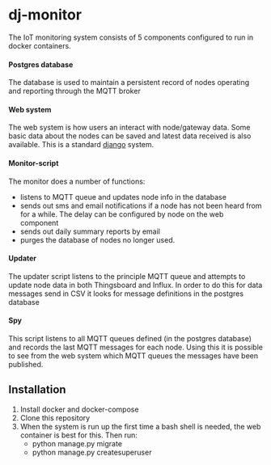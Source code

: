 # dj-monitor
The IoT monitoring system consists of 5 components configured to run in docker containers.
#### Postgres database
The database is used to maintain a persistent record of nodes operating and reporting through the MQTT broker
#### Web system
The web system is how users an interact with node/gateway data. Some basic data about the nodes can be saved and latest data received is also available. This is a standard [django](https://www.djangoproject.com/) system. 
#### Monitor-script
The monitor does a number of functions:
- listens to MQTT queue and updates node info in the database
- sends out sms and email notifications if a node has not been heard from for a while. The delay can be configured by node on the web component
- sends out daily summary reports by email
- purges the database of nodes no longer used.
#### Updater
The updater script listens to the principle MQTT queue and attempts to update node data in both Thingsboard and Influx. In order to do this for data messages send in CSV it looks for message definitions in the postgres database
#### Spy
This script listens to all MQTT queues defined (in the postgres database) and records the last MQTT messages for each node. Using this it is possible to see from the web system which MQTT queues the messages have been published.

## Installation
1. Install docker and docker-compose
2. Clone this repository 
3. When the system is run up the first time a bash shell is needed, the web container is best for this. Then run:
    * python manage.py migrate
    * python manage.py createsuperuser
